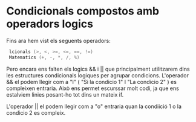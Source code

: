 # Condicionals compostos amb operadors logics

Fins ara hem vist els seguents operadors:

```kotlin
 lcionals (>, <, >=, <=, ==, !=)
 Matematics (+, -, *, /, %)
```

Pero encara ens falten els logics && i || que principalment utilitzarem dins les estructures condicionals logiques per agrupar condicions. L'operador && el podem llegir com a "I" ( "Si la condicio 1" I "La condicio 2" ) es compleixen entraria. Això ens permet escurssar molt codi, ja que ens estalviem linies posant-ho tot dins un mateix if.

L'operador || el podem llegir com a "o" entraria quan la condiició 1 o la condicio 2 es compleix.
